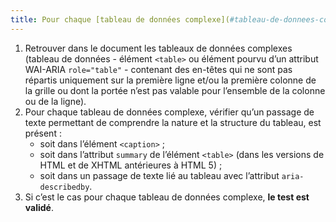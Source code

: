 ```yaml
---
title: Pour chaque [tableau de données complexe](#tableau-de-donnees-complexe), un [résumé](#resume-de-tableau) est-il disponible ?
---
```


1. Retrouver dans le document les tableaux de données complexes (tableau de données - élément `<table>` ou élément pourvu d’un attribut WAI-ARIA `role="table"` - contenant des en-têtes qui ne sont pas répartis uniquement sur la première ligne et/ou la première colonne de la grille ou dont la portée n’est pas valable pour l’ensemble de la colonne ou de la ligne).
2. Pour chaque tableau de données complexe, vérifier qu’un passage de texte permettant de comprendre la nature et la structure du tableau, est présent :
   - soit dans l’élément `<caption>` ;
   - soit dans l’attribut `summary` de l’élément `<table>` (dans les versions de HTML et de XHTML antérieures à HTML 5) ;
   - soit dans un passage de texte lié au tableau avec l’attribut `aria-describedby`.
3. Si c’est le cas pour chaque tableau de données complexe, **le test est validé**.
